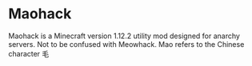 # Maohack
Maohack is a Minecraft version 1.12.2 utility mod designed for anarchy servers. Not to be confused with Meowhack. Mao refers to the Chinese character 毛
